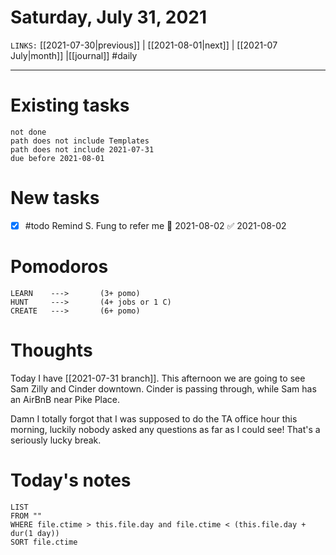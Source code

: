 # Saturday, July 31, 2021
`LINKS:` [[2021-07-30|previous]] | [[2021-08-01|next]] | [[2021-07 July|month]] |[[journal]] 
#daily

---
# Existing tasks
```tasks
not done
path does not include Templates
path does not include 2021-07-31
due before 2021-08-01
```

# New tasks
- [x] #todo Remind S. Fung to refer me 📅 2021-08-02 ✅ 2021-08-02

# Pomodoros
```
LEARN    ---> 		(3+ pomo)
HUNT     ---> 		(4+ jobs or 1 C)
CREATE   --->  		(6+ pomo)
```

# Thoughts
Today I have [[2021-07-31 branch]]. This afternoon we are going to see Sam Zilly and Cinder downtown. Cinder is passing through, while Sam has an AirBnB near Pike Place.

Damn I totally forgot that I was supposed to do the TA office hour this morning, luckily nobody asked any questions as far as I could see! That's a seriously lucky break. 

# Today's notes
```dataview
LIST 
FROM ""
WHERE file.ctime > this.file.day and file.ctime < (this.file.day + dur(1 day))
SORT file.ctime
```
